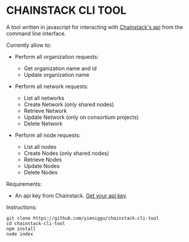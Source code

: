 # CHAINSTACK CLI TOOL

A tool written in javascript for interacting with [Chainstack's api](https://docs.chainstack.com/api/reference/) from the command line interface.

Currently allow to:

- Perform all organization requests:

  - Get organization name and id
  - Update organization name

- Perform all network requests:

  - List all networks
  - Create Network (only shared nodes)
  - Retrieve Network
  - Update Network (only on consortium projects)
  - Delete Network

- Perform all node requests:

  - List all nodes
  - Create Nodes (only shared nodes)
  - Retrieve Nodes
  - Update Nodes
  - Delete Nodes

Requirements:

- An api key from Chainstack. [Get your api key](https://docs.chainstack.com/platform/create-an-api-key).

Instructions:

```
git clone https://github.com/yieniggu/chainstack-cli-tool
cd chainstack-cli-tool
npm install
node index
```
